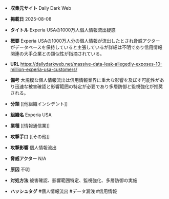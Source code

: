 - **収集元サイト**
Daily Dark Web

- **掲載日**
2025-08-08

- **タイトル**
Experia USAの1000万人個人情報流出疑惑

- **概要**
Experia USAの1000万人分の個人情報が流出したとされ脅威アクターがデータベースを保持していると主張しているが詳細は不明であり信用情報関連の大手企業との類似性が指摘されている。

- **URL**
https://dailydarkweb.net/massive-data-leak-allegedly-exposes-10-million-experia-usa-customers/

- **備考**
大規模な個人情報流出は信用情報業界に重大な影響を及ぼす可能性があり迅速な被害確認と影響範囲の特定が必要であり多層防御と監視強化が推奨される。

- **分類**
[[他組織インシデント]]

- **組織名**
Experia USA

- **業種**
[[情報通信業]]

- **攻撃手口**
[[その他]]

- **攻撃影響**
個人情報流出

- **脅威アクター**
N/A

- **原因**
不明

- **対処方法**
被害確認、影響範囲特定、監視強化、多層防御の実施

- **ハッシュタグ**
#個人情報流出 #データ漏洩 #信用情報
